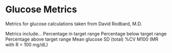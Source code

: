 # Glucose Metrics

Metrics for glucose calculations taken from David Rodbard, M.D.

Metrics include...
  Percentage in target range
  Percentage below target range
  Percentage above target range
  Mean glucose
  SD (total)
  %CV
  M100 (MR with R = 100 mg/dL)
